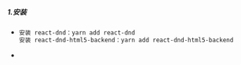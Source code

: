 ##### 1.安装

- ```bash
  安装 react-dnd：yarn add react-dnd
  安装 react-dnd-html5-backend：yarn add react-dnd-html5-backend
  ```

- 

